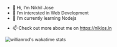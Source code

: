 - 👋 Hi, I’m Nikhil Jose
- 👀 I’m interested in Web Development
- 🌱 I’m currently learning Nodejs
<!--- - 💞️ I’m looking to collaborate on interesting projects. --->
- 📫 Check out more about me on https://nikjos.in



![willianrod's wakatime stats](https://github-readme-stats.vercel.app/api/wakatime?username=nikiljos)
